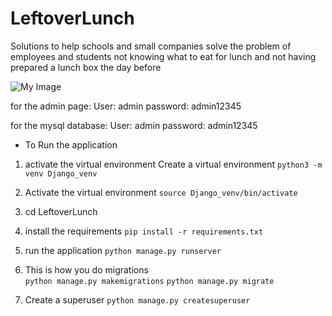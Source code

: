 # LeftoverLunch
Solutions to help schools and small companies solve the problem of employees and students not knowing what to eat for lunch and not having prepared a lunch box the day before

![My Image](https://cloudulu.com/wp-content/uploads/2023/10/logo.2.0.png)

for the admin page:
User: admin
password: admin12345

for the mysql database:
User: admin
password: admin12345

* To Run the application

1. activate the virtual environment
Create a virtual environment
```python3 -m venv Django_venv```
2. Activate the virtual environment
```source Django_venv/bin/activate```
3. cd LeftoverLunch

4. install the requirements
```pip install -r requirements.txt```

5. run the application
```python manage.py runserver```

6. This is how you do migrations    
```python manage.py makemigrations```
```python manage.py migrate```

7. Create a superuser
```python manage.py createsuperuser```
